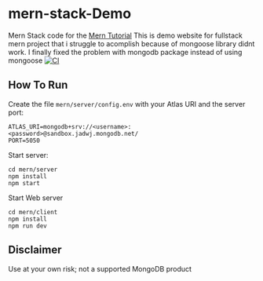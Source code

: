 # mern-stack-Demo
Mern Stack code for the [Mern Tutorial](https://www.mongodb.com/languages/mern-stack-tutorial)
This is demo website for fullstack mern project that i struggle to acomplish because of mongoose library didnt work. I finally fixed the problem with mongodb package instead of using mongoose
[![CI](https://github.com/mongodb-developer/mern-stack-example/actions/workflows/main.yaml/badge.svg)](https://github.com/mongodb-developer/mern-stack-example/actions/workflows/main.yaml)

## How To Run
Create the file `mern/server/config.env` with your Atlas URI and the server port:
```
ATLAS_URI=mongodb+srv://<username>:<password>@sandbox.jadwj.mongodb.net/
PORT=5050
```

Start server:
```
cd mern/server
npm install
npm start
```

Start Web server
```
cd mern/client
npm install
npm run dev
```

## Disclaimer

Use at your own risk; not a supported MongoDB product
